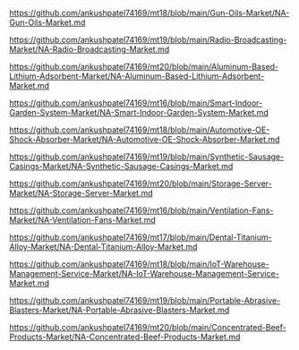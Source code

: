 <p><a href="https://github.com/ankushpatel74169/mt18/blob/main/Gun-Oils-Market/NA-Gun-Oils-Market.md">https://github.com/ankushpatel74169/mt18/blob/main/Gun-Oils-Market/NA-Gun-Oils-Market.md</a></p><p><a href="https://github.com/ankushpatel74169/mt19/blob/main/Radio-Broadcasting-Market/NA-Radio-Broadcasting-Market.md">https://github.com/ankushpatel74169/mt19/blob/main/Radio-Broadcasting-Market/NA-Radio-Broadcasting-Market.md</a></p><p><a href="https://github.com/ankushpatel74169/mt20/blob/main/Aluminum-Based-Lithium-Adsorbent-Market/NA-Aluminum-Based-Lithium-Adsorbent-Market.md">https://github.com/ankushpatel74169/mt20/blob/main/Aluminum-Based-Lithium-Adsorbent-Market/NA-Aluminum-Based-Lithium-Adsorbent-Market.md</a></p><p><a href="https://github.com/ankushpatel74169/mt16/blob/main/Smart-Indoor-Garden-System-Market/NA-Smart-Indoor-Garden-System-Market.md">https://github.com/ankushpatel74169/mt16/blob/main/Smart-Indoor-Garden-System-Market/NA-Smart-Indoor-Garden-System-Market.md</a></p><p><a href="https://github.com/ankushpatel74169/mt18/blob/main/Automotive-OE-Shock-Absorber-Market/NA-Automotive-OE-Shock-Absorber-Market.md">https://github.com/ankushpatel74169/mt18/blob/main/Automotive-OE-Shock-Absorber-Market/NA-Automotive-OE-Shock-Absorber-Market.md</a></p><p><a href="https://github.com/ankushpatel74169/mt19/blob/main/Synthetic-Sausage-Casings-Market/NA-Synthetic-Sausage-Casings-Market.md">https://github.com/ankushpatel74169/mt19/blob/main/Synthetic-Sausage-Casings-Market/NA-Synthetic-Sausage-Casings-Market.md</a></p><p><a href="https://github.com/ankushpatel74169/mt20/blob/main/Storage-Server-Market/NA-Storage-Server-Market.md">https://github.com/ankushpatel74169/mt20/blob/main/Storage-Server-Market/NA-Storage-Server-Market.md</a></p><p><a href="https://github.com/ankushpatel74169/mt16/blob/main/Ventilation-Fans-Market/NA-Ventilation-Fans-Market.md">https://github.com/ankushpatel74169/mt16/blob/main/Ventilation-Fans-Market/NA-Ventilation-Fans-Market.md</a></p><p><a href="https://github.com/ankushpatel74169/mt17/blob/main/Dental-Titanium-Alloy-Market/NA-Dental-Titanium-Alloy-Market.md">https://github.com/ankushpatel74169/mt17/blob/main/Dental-Titanium-Alloy-Market/NA-Dental-Titanium-Alloy-Market.md</a></p><p><a href="https://github.com/ankushpatel74169/mt18/blob/main/IoT-Warehouse-Management-Service-Market/NA-IoT-Warehouse-Management-Service-Market.md">https://github.com/ankushpatel74169/mt18/blob/main/IoT-Warehouse-Management-Service-Market/NA-IoT-Warehouse-Management-Service-Market.md</a></p><p><a href="https://github.com/ankushpatel74169/mt19/blob/main/Portable-Abrasive-Blasters-Market/NA-Portable-Abrasive-Blasters-Market.md">https://github.com/ankushpatel74169/mt19/blob/main/Portable-Abrasive-Blasters-Market/NA-Portable-Abrasive-Blasters-Market.md</a></p><p><a href="https://github.com/ankushpatel74169/mt20/blob/main/Concentrated-Beef-Products-Market/NA-Concentrated-Beef-Products-Market.md">https://github.com/ankushpatel74169/mt20/blob/main/Concentrated-Beef-Products-Market/NA-Concentrated-Beef-Products-Market.md</a></p>
